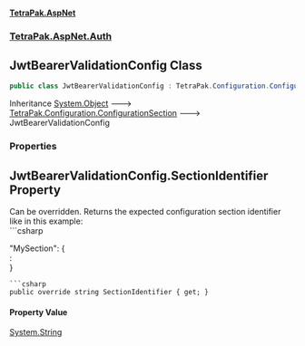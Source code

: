 #### [TetraPak.AspNet](index.md 'index')
### [TetraPak.AspNet.Auth](TetraPak_AspNet_Auth.md 'TetraPak.AspNet.Auth')
## JwtBearerValidationConfig Class
```csharp
public class JwtBearerValidationConfig : TetraPak.Configuration.ConfigurationSection
```

Inheritance [System.Object](https://docs.microsoft.com/en-us/dotnet/api/System.Object 'System.Object') &#129106; [TetraPak.Configuration.ConfigurationSection](https://docs.microsoft.com/en-us/dotnet/api/TetraPak.Configuration.ConfigurationSection 'TetraPak.Configuration.ConfigurationSection') &#129106; JwtBearerValidationConfig  
### Properties
<a name='TetraPak_AspNet_Auth_JwtBearerValidationConfig_SectionIdentifier'></a>
## JwtBearerValidationConfig.SectionIdentifier Property
Can be overridden. Returns the expected configuration section identifier like in this example:<br />```csharp
  
"MySection": {  
  :  
}  
```
```csharp
public override string SectionIdentifier { get; }
```
#### Property Value
[System.String](https://docs.microsoft.com/en-us/dotnet/api/System.String 'System.String')
  
